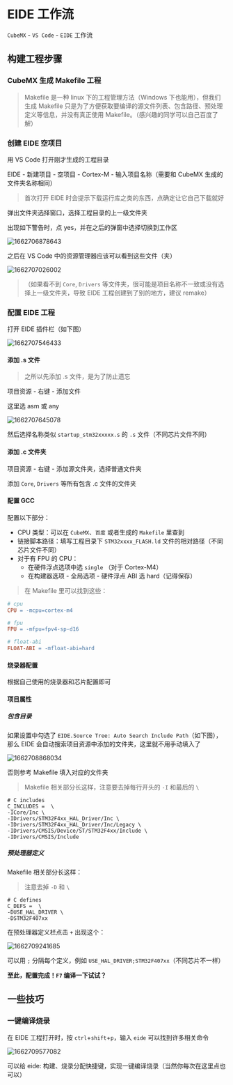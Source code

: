 # EIDE 工作流

`CubeMX` - `VS Code` - `EIDE` 工作流

## 构建工程步骤

### CubeMX 生成 Makefile 工程

> Makefile 是一种 linux 下的工程管理方法（Windows 下也能用），但我们生成 Makefile 只是为了方便获取要编译的源文件列表、包含路径、预处理定义等信息，并没有真正使用 Makefile。（感兴趣的同学可以自己百度了解）

### 创建 EIDE 空项目

用 VS Code 打开刚才生成的工程目录

EIDE - 新建项目 - 空项目 - Cortex-M - 输入项目名称（需要和 CubeMX 生成的文件夹名称相同）

> 首次打开 EIDE 时会提示下载运行库之类的东西，点确定让它自己下载就好

弹出文件夹选择窗口，选择工程目录的上一级文件夹

出现如下警告时，点 yes，并在之后的弹窗中选择切换到工作区

![1662706878643](image/EIDE工作流/1662706878643.png)

之后在 VS Code 中的资源管理器应该可以看到这些文件（夹）

![1662707026002](image/EIDE工作流/1662707026002.png)

> （如果看不到 `Core`, `Drivers` 等文件夹，很可能是项目名称不一致或没有选择上一级文件夹，导致 EIDE 工程创建到了别的地方，建议 remake）

### 配置 EIDE 工程

打开 EIDE 插件栏（如下图）

![1662707546433](image/EIDE工作流/1662707546433.png)

#### 添加 .s 文件

> 之所以先添加 .s 文件，是为了防止遗忘

项目资源 - 右键 - 添加文件

这里选 asm 或 any

![1662707645078](image/EIDE工作流/1662707645078.png)

然后选择名称类似 `startup_stm32xxxxx.s` 的 `.s` 文件（不同芯片文件不同）

#### 添加 .c 文件夹

项目资源 - 右键 - 添加源文件夹，选择普通文件夹

添加 `Core`, `Drivers` 等所有包含 .c 文件的文件夹

#### 配置 GCC 

配置以下部分：

- CPU 类型：可以在 `CubeMX`、`百度` 或者生成的 `Makefile` 里查到
- 链接脚本路径：填写工程目录下 `STM32xxxx_FLASH.ld` 文件的相对路径（不同芯片文件不同）
- 对于有 FPU 的 CPU：
  - 在硬件浮点选项中选 `single` （对于 Cortex-M4）
  - 在构建器选项 - 全局选项 - 硬件浮点 ABI 选 hard（记得保存）

> 在 Makefile 里可以找到这些：

```makefile
# cpu
CPU = -mcpu=cortex-m4

# fpu
FPU = -mfpu=fpv4-sp-d16

# float-abi
FLOAT-ABI = -mfloat-abi=hard
```

#### 烧录器配置

根据自己使用的烧录器和芯片配置即可

#### 项目属性

##### 包含目录

如果设置中勾选了 `EIDE.Source Tree: Auto Search Include Path`（如下图），那么 EIDE 会自动搜索项目资源中添加的文件夹，这里就不用手动填入了

![1662708868034](image/EIDE工作流/1662708868034.png)

否则参考 Makefile 填入对应的文件夹

> Makefile 相关部分长这样，注意要去掉每行开头的 `-I` 和最后的 `\`
```
# C includes
C_INCLUDES =  \
-ICore/Inc \
-IDrivers/STM32F4xx_HAL_Driver/Inc \
-IDrivers/STM32F4xx_HAL_Driver/Inc/Legacy \
-IDrivers/CMSIS/Device/ST/STM32F4xx/Include \
-IDrivers/CMSIS/Include
```

##### 预处理器定义

Makefile 相关部分长这样：

>注意去掉 `-D` 和 `\`

```
# C defines
C_DEFS =  \
-DUSE_HAL_DRIVER \
-DSTM32F407xx
```

在预处理器定义栏点击 `+` 出现这个：

![1662709241685](image/EIDE工作流/1662709241685.png)

可以用 `;` 分隔每个定义，例如 `USE_HAL_DRIVER;STM32F407xx`（不同芯片不一样）

**至此，配置完成！`F7` 编译一下试试？**

## 一些技巧

### 一键编译烧录
在 EIDE 工程打开时，按 `ctrl`+`shift`+`p`，输入 `eide` 可以找到许多相关命令

![1662709577082](image/EIDE工作流/1662709577082.png)

可以给 eide: 构建、烧录分配快捷键，实现一键编译烧录（当然你每次在这里点也可以）
